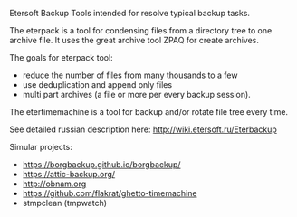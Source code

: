 Etersoft Backup Tools intended for resolve typical backup tasks.

The eterpack is a tool for condensing files from a directory tree to one archive file.
It uses the great archive tool ZPAQ for create archives.

The goals for eterpack tool:
- reduce the number of files from many thousands to a few
- use deduplication and append only files
- multi part archives (a file or more per every backup session).

The etertimemachine is a tool for backup and/or rotate file tree every time.

See detailed russian description here: http://wiki.etersoft.ru/Eterbackup

Simular projects:
- https://borgbackup.github.io/borgbackup/
- https://attic-backup.org/
- http://obnam.org
- https://github.com/flakrat/ghetto-timemachine
- stmpclean (tmpwatch)
